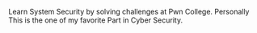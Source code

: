 Learn System Security by solving challenges at Pwn College. Personally This is the one of my favorite Part in Cyber Security.
